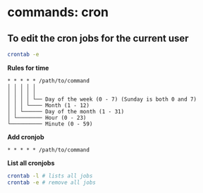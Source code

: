 # commands: cron

## To edit the cron jobs for the current user

```bash
crontab -e
```

**Rules for time**
```
* * * * * /path/to/command
│ │ │ │ │
│ │ │ │ │
│ │ │ │ └── Day of the week (0 - 7) (Sunday is both 0 and 7)
│ │ │ └──── Month (1 - 12)
│ │ └────── Day of the month (1 - 31)
│ └──────── Hour (0 - 23)
└────────── Minute (0 - 59)
```

**Add cronjob**
```
* * * * * /path/to/command
```

**List all cronjobs**

```bash
crontab -l # lists all jobs
crontab -e # remove all jobs
```

